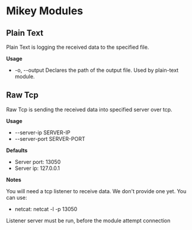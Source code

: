 Mikey Modules
=============

Plain Text
-----------
Plain Text is logging the received data to the specified file.

**Usage** 
* -o, --output        Declares the path of the output file. Used by plain-text module.

Raw Tcp
-----------
Raw Tcp is sending the received data into specified server over tcp.

**Usage**
* --server-ip SERVER-IP
* --server-port SERVER-PORT

**Defaults**
* Server port: 13050
* Server ip: 127.0.0.1

**Notes**

You will need a tcp listener to receive data. We don't provide one yet. You can use:

* netcat: netcat -l -p 13050 

Listener server must be run, before the module attempt connection

